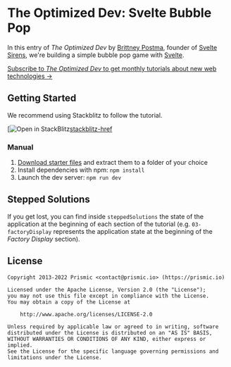 # The Optimized Dev: Svelte Bubble Pop

In this entry of _The Optimized Dev_ by [Brittney Postma][brittney-postma], founder of [Svelte Sirens][svelte-sirens], we're building a simple bubble pop game with [Svelte][svelte].

[Subscribe to _The Optimized Dev_ to get monthly tutorials about new web technologies &rarr;][subscribe]

## Getting Started

We recommend using Stackblitz to follow the tutorial.

[![Open in StackBlitz][stackblitz-src][stackblitz-href]

### Manual

1. [Download starter files][download] and extract them to a folder of your choice
2. Install dependencies with npm: `npm install`
3. Launch the dev server: `npm run dev`

## Stepped Solutions

If you get lost, you can find inside `steppedSolutions` the state of the application at the beginning of each section of the tutorial (e.g. `03-factoryDisplay` represents the application state at the beginning of the _Factory Display_ section).

## License

```
Copyright 2013-2022 Prismic <contact@prismic.io> (https://prismic.io)

Licensed under the Apache License, Version 2.0 (the "License");
you may not use this file except in compliance with the License.
You may obtain a copy of the License at

    http://www.apache.org/licenses/LICENSE-2.0

Unless required by applicable law or agreed to in writing, software
distributed under the License is distributed on an "AS IS" BASIS,
WITHOUT WARRANTIES OR CONDITIONS OF ANY KIND, either express or implied.
See the License for the specific language governing permissions and
limitations under the License.
```

<!-- Links -->

[subscribe]: https://prismic.io/blog/coding-challenges-newsletter

[brittney-postma]: https://brittneypostma.com
[svelte-sirens]: https://sveltesirens.dev
[svelte]: https://svelte.dev

[stackblitz-src]: https://developer.stackblitz.com/img/open_in_stackblitz.svg
[stackblitz-href]: https://stackblitz.com/github/prismicio-community/optimized-dev-bubble-pop/tree/master/starterFiles

[download]: https://download-directory.github.io/?url=https%3A%2F%2Fgithub.com%2Fprismicio-community%2Foptimized-dev-bubble-pop%2Ftree%2Fmaster%2FstarterFiles